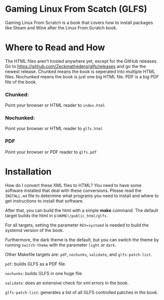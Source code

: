 # Gaming Linux From Scatch (GLFS)

Gaming Linux From Scratch is a book that covers how to install packages
like Steam and Wine after the Linux From Scratch book.

# Where to Read and How

The HTML files aren't hosted anywhere yet, except for the GitHub releases.
Go to https://github.com/Zeckmathederg/glfs/releases and go the the newest
release. Chunked means the book is seperated into multiple HTML files.
Nochunked means the book is just one big HTML file. PDF is a big PDF
file of the book.

### Chunked:

Point your browser or HTML reader to `index.html`

### Nochunked:

Point your browser or HTML reader to `glfs.html`

### PDF

Point your browser or PDF reader to `glfs.pdf`

# Installation

How do I convert these XML files to HTML? You need to have some software
installed that deal with these conversions. Please read the `INSTALL.md` file to
determine what programs you need to install and where to get instructions to
install that software.

After that, you can build the html with a simple **make** command.
The default target builds the html in `$(HOME)/public_html/glfs.`

For all targets, setting the parameter `REV=systemd` is needed to build the
systemd version of the book.

Furthermore, the dark theme is the default, but you can switch the theme by
running `switch-theme` with the parameter `light` or `dark`.

Other Makefile targets are: `pdf`, `nochunks`, `validate`, and `glfs-patch-list`.

`pdf`: builds GLFS as a PDF file.

`nochunks`: builds GLFS in one huge file.

`validate`:  does an extensive check for xml errors in the book.

`glfs-patch-list`: generates a list of all GLFS controlled patches in the book.
